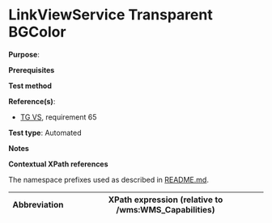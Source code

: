 # LinkViewService Transparent BGColor

**Purpose**: 

**Prerequisites**

**Test method**



**Reference(s)**:

* [TG VS](./README.md#ref_TG_VS), requirement 65

**Test type**: Automated

**Notes**

**Contextual XPath references**

The namespace prefixes used as described in [README.md](./README.md#namespaces).

Abbreviation                                               |  XPath expression (relative to /wms:WMS_Capabilities)
---------------------------------------------------------- | -------------------------------------------------------------------------
